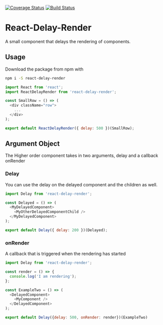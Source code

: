 [![Coverage Status](https://coveralls.io/repos/github/arnthor3/react-delay-render/badge.svg?branch=master)](https://coveralls.io/github/arnthor3/react-delay-render?branch=master)
[![Build Status](https://travis-ci.org/arnthor3/react-delay-render.svg?branch=master)](https://travis-ci.org/arnthor3/react-delay-render)
# React-Delay-Render
A small component that delays the rendering of components.

## Usage
Download the package from npm with

``` sh
npm i -S react-delay-render
```

``` js
import React from 'react';
import ReactDelayRender from 'react-delay-render';

const SmallRow = () => (
  <div className="row">
    ...
  </div>
);

export default ReactDelayRender({ delay: 500 })(SmallRow);

```

## Argument Object

The Higher order component takes in two arguments, delay and a callback onRender

### Delay

You can use the delay on the delayed component and the children as well.

``` js
import Delay from 'react-delay-render';

const Delayed = () => (
  <MyDelayedComponent>
    <MyOtherDelayedComponentChild />
  </MyDelayedComponent>
);

export default Delay({ delay: 200 })(Delayed);
```

### onRender

A callback that is triggered when the rendering has started

``` js
import Delay from 'react-delay-render';

const render = () => {
  console.log('I am rendering');
};

const ExampleTwo = () => (
  <DelayedComponent>
    <MyComponent />
  </DelayedComponent>
);

export default Delay({delay: 500, onRender: render})(ExampleTwo)

